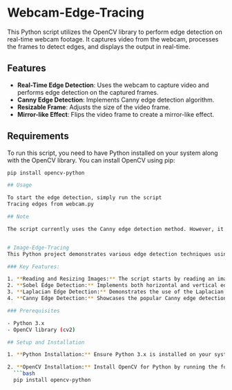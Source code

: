 # Webcam-Edge-Tracing

This Python script utilizes the OpenCV library to perform edge detection on real-time webcam footage. It captures video from the webcam, processes the frames to detect edges, and displays the output in real-time.

## Features

- **Real-Time Edge Detection**: Uses the webcam to capture video and performs edge detection on the captured frames.
- **Canny Edge Detection**: Implements Canny edge detection algorithm.
- **Resizable Frame**: Adjusts the size of the video frame.
- **Mirror-like Effect**: Flips the video frame to create a mirror-like effect.

## Requirements

To run this script, you need to have Python installed on your system along with the OpenCV library. You can install OpenCV using pip:

 ```bash
 pip install opencv-python

## Usage

To start the edge detection, simply run the script
Tracing edges from webcam.py

## Note

The script currently uses the Canny edge detection method. However, it can be modified to use other methods like Laplacian and Sobel by uncommenting the respective lines in the code


# Image-Edge-Tracing
This Python project demonstrates various edge detection techniques using the OpenCV library. It provides an easy-to-follow script that showcases three different methods of edge detection: Sobel Edge Detection, Laplacian Edge Detection, and Canny Edge Detection.

### Key Features:

1. **Reading and Resizing Images:** The script starts by reading an image from a file and resizing it for optimal processing.
2. **Sobel Edge Detection:** Implements both horizontal and vertical edge detections using the Sobel operator.
3. **Laplacian Edge Detection:** Demonstrates the use of the Laplacian operator for edge detection.
4. **Canny Edge Detection:** Showcases the popular Canny edge detection algorithm, with adjustable threshold values.

### Prerequisites

- Python 3.x
- OpenCV library (cv2)

## Setup and Installation

1. **Python Installation:** Ensure Python 3.x is installed on your system. If not, download and install it from the [Python website](https://www.python.org/downloads/).

2. **OpenCV Installation:** Install OpenCV for Python by running the following command:
   ```bash
   pip install opencv-python
